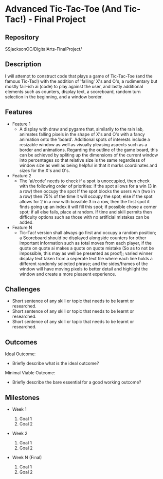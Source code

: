 # Advanced Tic-Tac-Toe (And Tic-Tac!) - Final Project

## Repository
<Link to your project's public GitHub respository> SSjacksonOC/DigitalArts-FinalProject/

## Description
I will attempt to construct code that plays a game of Tic-Tac-Toe (and the famous Tic-Tac!) with the addition of
'falling' X's and O's, a rudimentary but mostly fair-ish ai (code) to play against the user, and lastly additional
elements such as counters, display text, a scoreboard, random turn selection in the beginning, and a window border.

## Features
- Feature 1
	- A display with draw and pygame that, similarily to the rain lab, animates falling pixels in the shape of X's and O's with a fancy animation onto
   	 the 'board'. Additional spots of interests include a resizable window as well as visually pleasing aspects such as a border and animations. Regarding
   	 the outline of the game board, this can be achieved by spliting up the dimensions of the current window into percentages so that relative size is the
	 same regardless of window size as well as being helpful in that it marks coordinates and sizes for the X's and O's.
- Feature 2
	- The 'ai/code' needs to check if a spot is unoccupied, then check with the following order of priorities: If the spot allows for a win (3 in a row) then occupy the spot
   	 If the spot blocks the users win (two in a row) then 75% of the time it will occupy the spot; else if the spot allows for 2 in a row with bossible 3 in a row, then
   	 the first spot it finds going up an index it will fill this spot; if possible chose a corner spot; if all else fails, place at random. If time and skill permits then
   	 difficulty options such as those with no artificial mistakes can be added.
- Feature N 
	- Tic-Tac! version shall always go first and occupy a random position; a Scoreboard should be displayed alongside counters for other important information such as
   	 total moves from each player, if the quote on quote ai makes a quote on quote mistake (So as to not be impossible, this may as well be presented as proof);
   	 varied winner display text taken from a seperate text file where each line holds a different randomly selected phrase; and the sides/frames of the window will
   	 have moving pixels to better detail and highlight the window and create a more pleasent experience.

## Challenges
- Short sentence of any skill or topic that needs to be learnt or researched.
- Short sentence of any skill or topic that needs to be learnt or researched.
- Short sentence of any skill or topic that needs to be learnt or researched.

## Outcomes
Ideal Outcome:
- Briefly describe what is the ideal outcome?

Minimal Viable Outcome:
- Briefly describe the bare essential for a good working outcome?

## Milestones

- Week 1
  1. Goal 1
  2. Goal 2

- Week 2
  1. Goal 1
  2. Goal 2

- Week N (Final)
  1. Goal 1
  2. Goal 2
